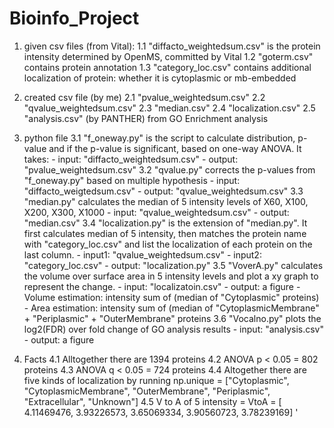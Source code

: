 # Bioinfo_Project
1. given csv files (from Vital):
    1.1 "diffacto_weightedsum.csv" is the protein intensity determined by OpenMS, committed by Vital
    1.2 "goterm.csv" contains protein annotation
    1.3 "category_loc.csv" contains additional localization of protein: whether it is cytoplasmic or mb-embedded
    
 2. created csv file (by me)
    2.1 "pvalue_weightedsum.csv" 
    2.2 "qvalue_weightedsum.csv"
    2.3 "median.csv"
    2.4 "localization.csv"
    2.5 "analysis.csv" (by PANTHER) from GO Enrichment analysis
    
 3. python file
    3.1 "f_oneway.py" is the script to calculate distribution, p-value and if the p-value is significant, based on one-way ANOVA. It takes:
        - input: "diffacto_weightedsum.csv"
        - output: "pvalue_weightedsum.csv"
    3.2 "qvalue.py" corrects the p-values from "f_oneway.py" based on multiple hypothesis
        - input: "diffacto_weigtedsum.csv"
        - output: "qvalue_weightedsum.csv"
    3.3 "median.py" calculates the median of 5 intensity levels of X60, X100, X200, X300, X1000
        - input: "qvalue_weightedsum.csv"
        - output: "median.csv"
    3.4 "localization.py" is the extension of "median.py". It first calculates median of 5 intensity, then matches the protein name with "category_loc.csv" and list the localization of each protein on the last column.
        - input1: "qvalue_weightedsum.csv"
        - input2: "category_loc.csv"
        - output: "localization.py"
    3.5 "VoverA.py" calculates the volume over surface area in 5 intensity levels and plot a xy graph to represent the change.
        - input: "localizatoin.csv"
        - output: a figure
        - Volume estimation: intensity sum of (median of "Cytoplasmic" proteins)
        - Area estimation: intensity sum of (median of "CytoplasmicMembrane" + "Periplasmic" + "OuterMembrane" proteins
    3.6 "Vocalno.py" plots the log2(FDR) over fold change of GO analysis results
        - input: "analysis.csv"
        - output: a figure
        
 4. Facts
    4.1 Alltogether there are 1394 proteins
    4.2 ANOVA p < 0.05 = 802 proteins
    4.3 ANOVA q < 0.05 = 724 proteins
    4.4 Altogether there are five kinds of localization by running np.unique = ["Cytoplasmic", "CytoplasmicMembrane", "OuterMembrane", "Periplasmic", "Extracellular", "Unknown"]
    4.5 V to A of 5 intensity = VtoA = [ 4.11469476,  3.93226573,  3.65069334,  3.90560723,  3.78239169]
'
    
    
     
    
